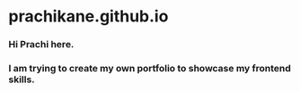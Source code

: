 # prachikane.github.io
### Hi Prachi here.
### I am trying to create my own portfolio to showcase my frontend skills.
